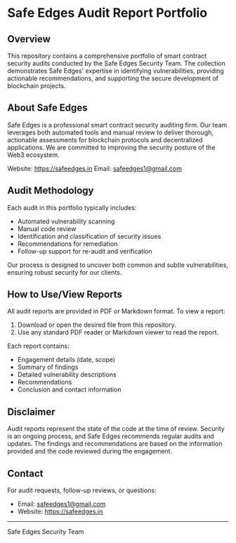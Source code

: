 # Safe Edges Audit Report Portfolio

## Overview

This repository contains a comprehensive portfolio of smart contract security audits conducted by the Safe Edges Security Team. The collection demonstrates Safe Edges' expertise in identifying vulnerabilities, providing actionable recommendations, and supporting the secure development of blockchain projects.

## About Safe Edges

Safe Edges is a professional smart contract security auditing firm. Our team leverages both automated tools and manual review to deliver thorough, actionable assessments for blockchain protocols and decentralized applications. We are committed to improving the security posture of the Web3 ecosystem.

Website: https://safeedges.in
Email: safeedges1@gmail.com

## Audit Methodology

Each audit in this portfolio typically includes:
- Automated vulnerability scanning
- Manual code review
- Identification and classification of security issues
- Recommendations for remediation
- Follow-up support for re-audit and verification

Our process is designed to uncover both common and subtle vulnerabilities, ensuring robust security for our clients.

## How to Use/View Reports

All audit reports are provided in PDF or Markdown format. To view a report:

1. Download or open the desired file from this repository.
2. Use any standard PDF reader or Markdown viewer to read the report.

Each report contains:
- Engagement details (date, scope)
- Summary of findings
- Detailed vulnerability descriptions
- Recommendations
- Conclusion and contact information

## Disclaimer

Audit reports represent the state of the code at the time of review. Security is an ongoing process, and Safe Edges recommends regular audits and updates. The findings and recommendations are based on the information provided and the code reviewed during the engagement.

## Contact

For audit requests, follow-up reviews, or questions:
- Email: safeedges1@gmail.com
- Website: https://safeedges.in

---

Safe Edges Security Team
